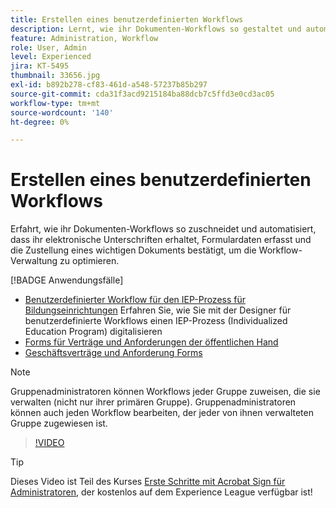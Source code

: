 ```yaml
---
title: Erstellen eines benutzerdefinierten Workflows
description: Lernt, wie ihr Dokumenten-Workflows so gestaltet und automatisiert, dass ihr schnell elektronische Unterschriften erhaltet und Formulardaten erfasst.
feature: Administration, Workflow
role: User, Admin
level: Experienced
jira: KT-5495
thumbnail: 33656.jpg
exl-id: b892b278-cf83-461d-a548-57237b85b297
source-git-commit: cda31f3acd9215184ba88dcb7c5ffd3e0cd3ac05
workflow-type: tm+mt
source-wordcount: '140'
ht-degree: 0%

---
```


# Erstellen eines benutzerdefinierten Workflows

Erfahrt, wie ihr Dokumenten-Workflows so zuschneidet und automatisiert, dass ihr elektronische Unterschriften erhaltet, Formulardaten erfasst und die Zustellung eines wichtigen Dokuments bestätigt, um die Workflow-Verwaltung zu optimieren.

[!BADGE Anwendungsfälle]

* [Benutzerdefinierter Workflow für den IEP-Prozess für Bildungseinrichtungen](https://experienceleague.adobe.com/docs/document-cloud-learn/sign-learning-hub/expand/recipes/edu/usecase-edu-iep.html?lang=en)
Erfahren Sie, wie Sie mit der Designer für benutzerdefinierte Workflows einen IEP-Prozess (Individualized Education Program) digitalisieren
* [Forms für Verträge und Anforderungen der öffentlichen Hand](https://experienceleague.adobe.com/docs/document-cloud-learn/sign-learning-hub/expand/recipes/gov/usecasegovcontracts.html?lang=en)
* [Geschäftsverträge und Anforderung Forms](https://experienceleague.adobe.com/docs/document-cloud-learn/sign-learning-hub/expand/recipes/com/usecasecomcontracts.html?lang=en)

>[!NOTE]
>
Gruppenadministratoren können Workflows jeder Gruppe zuweisen, die sie verwalten (nicht nur ihrer primären Gruppe). Gruppenadministratoren können auch jeden Workflow bearbeiten, der jeder von ihnen verwalteten Gruppe zugewiesen ist.

>[!VIDEO](https://video.tv.adobe.com/v/33656?quality=12&learn=on&hidetitle=true)

>[!TIP]
>
Dieses Video ist Teil des Kurses [Erste Schritte mit Acrobat Sign für Administratoren](https://experienceleague.adobe.com/?recommended=Sign-A-1-2020.2), der kostenlos auf dem Experience League verfügbar ist!
